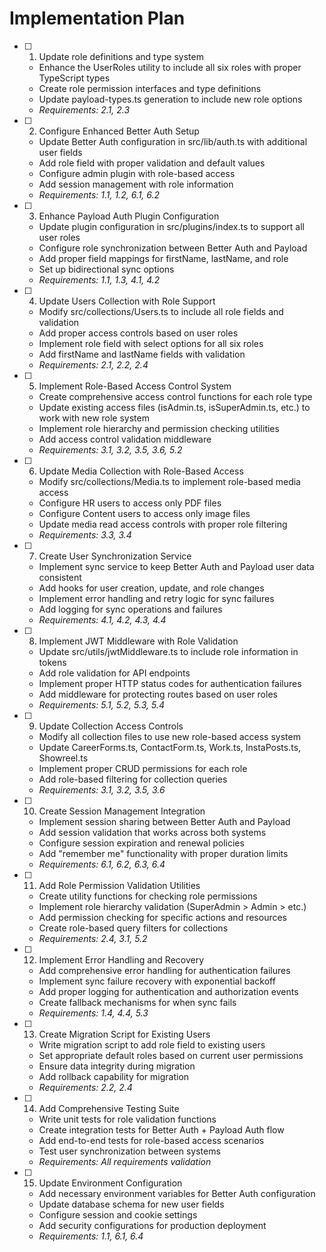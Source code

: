 # Implementation Plan

- [ ] 1. Update role definitions and type system
  - Enhance the UserRoles utility to include all six roles with proper TypeScript types
  - Create role permission interfaces and type definitions
  - Update payload-types.ts generation to include new role options
  - _Requirements: 2.1, 2.3_

- [ ] 2. Configure Enhanced Better Auth Setup
  - Update Better Auth configuration in src/lib/auth.ts with additional user fields
  - Add role field with proper validation and default values
  - Configure admin plugin with role-based access
  - Add session management with role information
  - _Requirements: 1.1, 1.2, 6.1, 6.2_

- [ ] 3. Enhance Payload Auth Plugin Configuration
  - Update plugin configuration in src/plugins/index.ts to support all user roles
  - Configure role synchronization between Better Auth and Payload
  - Add proper field mappings for firstName, lastName, and role
  - Set up bidirectional sync options
  - _Requirements: 1.1, 1.3, 4.1, 4.2_

- [ ] 4. Update Users Collection with Role Support
  - Modify src/collections/Users.ts to include all role fields and validation
  - Add proper access controls based on user roles
  - Implement role field with select options for all six roles
  - Add firstName and lastName fields with validation
  - _Requirements: 2.1, 2.2, 2.4_

- [ ] 5. Implement Role-Based Access Control System
  - Create comprehensive access control functions for each role type
  - Update existing access files (isAdmin.ts, isSuperAdmin.ts, etc.) to work with new role system
  - Implement role hierarchy and permission checking utilities
  - Add access control validation middleware
  - _Requirements: 3.1, 3.2, 3.5, 3.6, 5.2_

- [ ] 6. Update Media Collection with Role-Based Access
  - Modify src/collections/Media.ts to implement role-based media access
  - Configure HR users to access only PDF files
  - Configure Content users to access only image files
  - Update media read access controls with proper role filtering
  - _Requirements: 3.3, 3.4_

- [ ] 7. Create User Synchronization Service
  - Implement sync service to keep Better Auth and Payload user data consistent
  - Add hooks for user creation, update, and role changes
  - Implement error handling and retry logic for sync failures
  - Add logging for sync operations and failures
  - _Requirements: 4.1, 4.2, 4.3, 4.4_

- [ ] 8. Implement JWT Middleware with Role Validation
  - Update src/utils/jwtMiddleware.ts to include role information in tokens
  - Add role validation for API endpoints
  - Implement proper HTTP status codes for authentication failures
  - Add middleware for protecting routes based on user roles
  - _Requirements: 5.1, 5.2, 5.3, 5.4_

- [ ] 9. Update Collection Access Controls
  - Modify all collection files to use new role-based access system
  - Update CareerForms.ts, ContactForm.ts, Work.ts, InstaPosts.ts, Showreel.ts
  - Implement proper CRUD permissions for each role
  - Add role-based filtering for collection queries
  - _Requirements: 3.1, 3.2, 3.5, 3.6_

- [ ] 10. Create Session Management Integration
  - Implement session sharing between Better Auth and Payload
  - Add session validation that works across both systems
  - Configure session expiration and renewal policies
  - Add "remember me" functionality with proper duration limits
  - _Requirements: 6.1, 6.2, 6.3, 6.4_

- [ ] 11. Add Role Permission Validation Utilities
  - Create utility functions for checking role permissions
  - Implement role hierarchy validation (SuperAdmin > Admin > etc.)
  - Add permission checking for specific actions and resources
  - Create role-based query filters for collections
  - _Requirements: 2.4, 3.1, 5.2_

- [ ] 12. Implement Error Handling and Recovery
  - Add comprehensive error handling for authentication failures
  - Implement sync failure recovery with exponential backoff
  - Add proper logging for authentication and authorization events
  - Create fallback mechanisms for when sync fails
  - _Requirements: 1.4, 4.4, 5.3_

- [ ] 13. Create Migration Script for Existing Users
  - Write migration script to add role field to existing users
  - Set appropriate default roles based on current user permissions
  - Ensure data integrity during migration
  - Add rollback capability for migration
  - _Requirements: 2.2, 2.4_

- [ ] 14. Add Comprehensive Testing Suite
  - Write unit tests for role validation functions
  - Create integration tests for Better Auth + Payload Auth flow
  - Add end-to-end tests for role-based access scenarios
  - Test user synchronization between systems
  - _Requirements: All requirements validation_

- [ ] 15. Update Environment Configuration
  - Add necessary environment variables for Better Auth configuration
  - Update database schema for new user fields
  - Configure session and cookie settings
  - Add security configurations for production deployment
  - _Requirements: 1.1, 6.1, 6.4_
